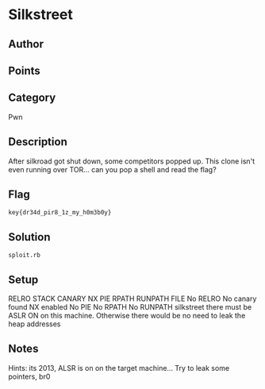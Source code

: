 # Silkstreet
## Author

## Points

## Category
Pwn
## Description
After silkroad got shut down, some competitors popped up.
This clone isn't even running over TOR... can you pop a shell and read the flag?
## Flag
`key{dr34d_pir8_1z_my_h0m3b0y}`
## Solution
`sploit.rb`
## Setup
RELRO           STACK CANARY      NX            PIE             RPATH      RUNPATH      FILE
No RELRO        No canary found   NX enabled    No PIE          No RPATH   No RUNPATH   silkstreet
there must be ASLR ON on this machine. Otherwise there would be no need to leak the heap addresses
## Notes
Hints:
its 2013, ALSR is on on the target machine...
Try to leak some pointers, br0
